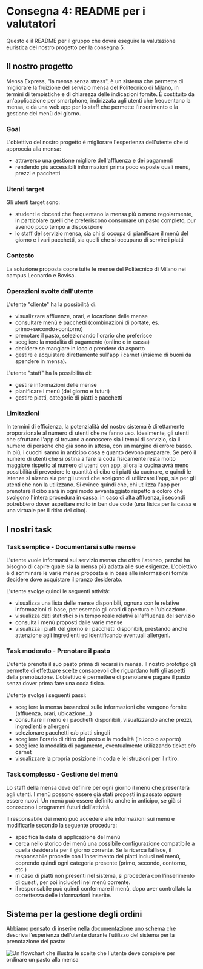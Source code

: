 <script>
	import Prose from '$lib/Prose.svelte';
	import diagramma from '$lib/assets/diagramma.png';
</script>

<Prose>

# Consegna 4: README per i valutatori

Questo è il README per il gruppo che dovrà eseguire la valutazione euristica del nostro progetto per la consegna 5.

## Il nostro progetto

Mensa Express, "la mensa senza stress", è un sistema che permette di migliorare la fruizione del servizio mensa del Politecnico di Milano, in termini di tempistiche e di chiarezza delle indicazioni fornite. È costituito da un'applicazione per smartphone, indirizzata agli utenti che frequentano la mensa, e da una web app per lo staff che permette l'inserimento e la gestione del menù del giorno.

### Goal

L'obiettivo del nostro progetto è migliorare l'esperienza dell'utente che si approccia alla mensa:

- attraverso una gestione migliore dell'affluenza e dei pagamenti
- rendendo più accessibili informazioni prima poco esposte quali menù, prezzi e pacchetti

### Utenti target

Gli utenti target sono:

- studenti e docenti che frequentano la mensa più o meno regolarmente, in particolare quelli che preferiscono consumare un pasto completo, pur avendo poco tempo a disposizione
- lo staff del servizio mensa, sia chi si occupa di pianificare il menù del giorno e i vari pacchetti, sia quelli che si occupano di servire i piatti

### Contesto

La soluzione proposta copre tutte le mense del Politecnico di Milano nei campus Leonardo e Bovisa.

### Operazioni svolte dall'utente

L'utente "cliente" ha la possibilità di:

- visualizzare affluenze, orari, e locazione delle mense
- consultare menù e pacchetti (combinazioni di portate, es. primo+secondo+contorno)
- prenotare il pasto, selezionando l'orario che preferisce
- scegliere la modalità di pagamento (online o in cassa)
- decidere se mangiare in loco o prendere da asporto
- gestire e acquistare direttamente sull'app i carnet (insieme di buoni da spendere in mensa).

L'utente "staff" ha la possibilità di:

- gestire informazioni delle mense
- pianificare i menù (del giorno e futuri)
- gestire piatti, categorie di piatti e pacchetti

### Limitazioni

In termini di efficienza, la potenzialità del nostro sistema è direttamente proporzionale al numero di utenti che ne fanno uso.
Idealmente, gli utenti che sfruttano l'app si trovano a conoscere sia i tempi di servizio, sia il numero di persone che già sono in attesa, con un margine di errore basso.
In più, i cuochi sanno in anticipo cosa e quanto devono preparare.
Se però il numero di utenti che si ostina a fare la coda fisicamente resta molto maggiore rispetto al numero di utenti con app, allora la cucina avrà meno possibilità di prevedere le quantità di cibo e i piatti da cucinare, e quindi le latenze si alzano sia per gli utenti che scelgono di utilizzare l'app, sia per gli utenti che non la utilizzano.
Si evince quindi che, chi utilizza l'app per prenotare il cibo sarà in ogni modo avvantaggiato rispetto a coloro che svolgono l'intera procedura in cassa: in caso di alta affluenza, i secondi potrebbero dover aspettare molto in ben due code (una fisica per la cassa e una virtuale per il ritiro del cibo).

## I nostri task

### Task semplice - Documentarsi sulle mense

L'utente vuole informarsi sul servizio mensa che offre l'ateneo, perché ha bisogno di capire quale sia la mensa più adatta alle sue esigenze. L'obiettivo è discriminare le varie mense proposte e in base alle informazioni fornite decidere dove acquistare il pranzo desiderato.

L'utente svolge quindi le seguenti attività:

- visualizza una lista delle mense disponibili, ognuna con le relative informazioni di base, per esempio gli orari di apertura e l'ubicazione.
- visualizza dati statistici o in tempo reale relativi all'affluenza del servizio
- consulta i menù proposti dalle varie mense
- visualizza i piatti del giorno e i pacchetti disponibili, prestando anche attenzione agli ingredienti ed identificando eventuali allergeni.

### Task moderato - Prenotare il pasto

L'utente prenota il suo pasto prima di recarsi in mensa. Il nostro prototipo gli permette di effettuare scelte consapevoli che riguardano tutti gli aspetti della prenotazione.
L'obiettivo è permettere di prenotare e pagare il pasto senza dover prima fare una coda fisica.

L'utente svolge i seguenti passi:

- scegliere la mensa basandosi sulle informazioni che vengono fornite (affluenza, orari, ubicazione...)
- consultare il menù e i pacchetti disponibili, visualizzando anche prezzi, ingredienti e allergeni
- selezionare pacchetti e/o piatti singoli
- scegliere l'orario di ritiro del pasto e la modalità (in loco o asporto)
- scegliere la modalità di pagamento, eventualmente utilizzando ticket e/o carnet
- visualizzare la propria posizione in coda e le istruzioni per il ritiro.

### Task complesso - Gestione del menù

Lo staff della mensa deve definire per ogni giorno il menù che presenterà agli utenti. I menù possono essere già stati proposti in passato oppure essere nuovi. Un menù può essere definito anche in anticipo, se già si conoscono i programmi futuri dell'attività.

Il responsabile dei menù può accedere alle informazioni sui menù e modificarle secondo la seguente procedura:

- specifica la data di applicazione del menù
- cerca nello storico dei menù una possibile configurazione compatibile a quella desiderata per il giorno corrente. Se la ricerca fallisce, il responsabile procede con l'inserimento dei piatti inclusi nel menù, coprendo quindi ogni categoria presente (primo, secondo, contorno, etc.)
- in caso di piatti non presenti nel sistema, si procederà con l'inserimento di questi, per poi includerli nel menù corrente.
- il responsabile può quindi confermare il menù, dopo aver controllato la correttezza delle informazioni inserite.

## Sistema per la gestione degli ordini

Abbiamo pensato di inserire nella documentazione uno schema che descriva l’esperienza dell’utente durante l’utilizzo del sistema per la prenotazione del pasto:

<img
src={diagramma}
class="invert dark:invert-0"
alt="Un flowchart che illustra le scelte che l'utente deve compiere per ordinare un pasto alla mensa"
title="Flowchart gestione ordini">

</Prose>
